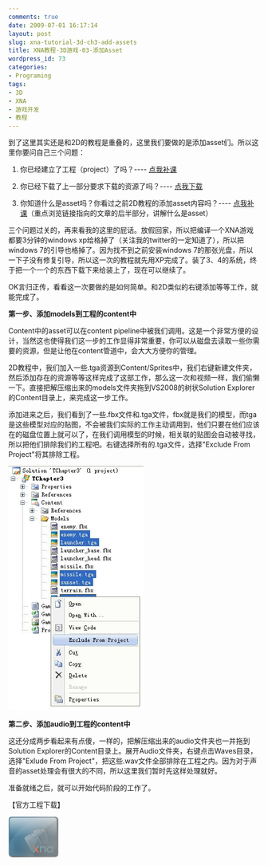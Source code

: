 ```yaml
---
comments: true
date: 2009-07-01 16:17:14
layout: post
slug: xna-tutorial-3d-ch3-add-assets
title: XNA教程-3D游戏-03-添加Asset
wordpress_id: 73
categories:
- Programing
tags:
- 3D
- XNA
- 游戏开发
- 教程
---
```


到了这里其实还是和2D的教程是重叠的，这里我们要做的是添加asset们。所以这里你要问自己三个问题：






  1. 你已经建立了工程（project）了吗？---- [点我补课](http://arthraim.cn/post/2009/06/72.html)


  2. 你已经下载了上一部分要求下载的资源了吗？---- [点我下载](http://creators.xna.com/downloads/?id=157)


  3. 你知道什么是asset吗？你看过之前2D教程的添加asset内容吗？---- [点我补课](http://arthraim.cn/post/2009/06/63.html)（重点浏览链接指向的文章的后半部分，讲解什么是asset）




三个问题过关的，再来看我的这里的屁话。放假回家，所以把编译一个XNA游戏都要3分钟的windows xp给格掉了（关注我的twitter的一定知道了），所以把windows 7的引导也格掉了。因为找不到之前安装windows 7的那张光盘，所以一下子没有修复引导，所以这一次的教程就先用XP完成了。装了3、4的系统，终于把一个一个的东西下载下来给装上了，现在可以继续了。




OK言归正传，看看这一次要做的是如何简单。和2D类似的右键添加等等工作，就能完成了。







**第一步、添加models到工程的content中**




Content中的asset可以在content pipeline中被我们调用。这是一个非常方便的设计，当然这也使得我们这一步的工作显得非常重要，你可以从磁盘去读取一些你需要的资源，但是让他在content管道中，会大大方便你的管理。




2D教程中，我们加入一些.tga资源到Content/Sprites中，我们右键新建文件夹，然后添加存在的资源等等这样完成了这部工作，那么这一次和视频一样，我们偷懒一下。直接把解压缩出来的models文件夹拖到VS2008的树状Solution Explorer的Content目录上，来完成这一步工作。




添加进来之后，我们看到了一些.fbx文件和.tga文件，fbx就是我们的模型，而tga是这些模型对应的贴图，不会被我们实际的工作主动调用到，他们只要在他们应该在的磁盘位置上就可以了，在我们调用模型的时候，相关联的贴图会自动被寻找，所以把他们排除我们的工程吧。右键选择所有的.tga文件，选择"Exclude From Project"将其排除工程。




[![](/images/uploads/zb/2009-07-01_ExcludeTgas.JPG)](/images/uploads/zb/2009-07-01_ExcludeTgas.JPG)







**第二步、添加audio到工程的content中**




这还分成两步看起来有点傻，一样的，把解压缩出来的audio文件夹也一并拖到Solution Explorer的Content目录上。展开Audio文件夹，右键点击Waves目录，选择"Exlude From Project"，把这些.wav文件全部排除在工程之内。因为对于声音的asset处理会有很大的不同，所以这里我们暂时先这样处理就好。




准备就绪之后，就可以开始代码阶段的工作了。







【官方工程下载】




[![](/images/uploads/zb/2009-06-12_download_XNA.png)](http://creators.xna.com/downloads/?id=158)
